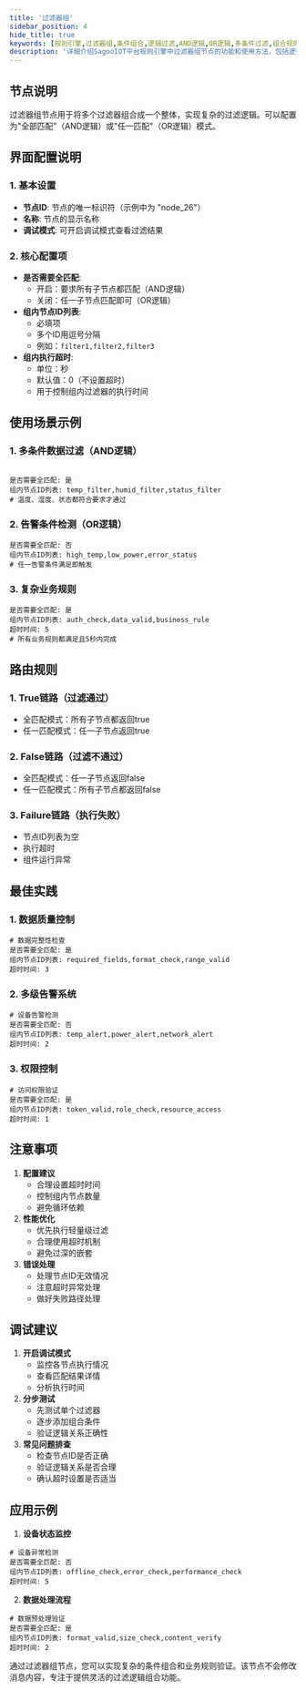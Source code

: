 ```yaml
---
title: '过滤器组'
sidebar_position: 4
hide_title: true
keywords: [规则引擎,过滤器组,条件组合,逻辑过滤,AND逻辑,OR逻辑,多条件过滤,组合规则,过滤器链,条件匹配]
description: '详细介绍SagooIOT平台规则引擎中过滤器组节点的功能和使用方法，包括逻辑组合配置、执行规则、使用场景、最佳实践等内容，帮助用户实现复杂的条件组合和业务规则验证。'
---
```



## 节点说明

过滤器组节点用于将多个过滤器组合成一个整体，实现复杂的过滤逻辑。可以配置为"全部匹配"（AND逻辑）或"任一匹配"（OR逻辑）模式。

## 界面配置说明

### 1. 基本设置

- **节点ID**: 节点的唯一标识符（示例中为 "node_26"）
- **名称**: 节点的显示名称
- **调试模式**: 可开启调试模式查看过滤结果

### 2. 核心配置项

- **是否需要全匹配**:
    - 开启：要求所有子节点都匹配（AND逻辑）
    - 关闭：任一子节点匹配即可（OR逻辑）
- **组内节点ID列表**:
    - 必填项
    - 多个ID用逗号分隔
    - 例如：`filter1,filter2,filter3`
- **组内执行超时**:
    - 单位：秒
    - 默认值：0（不设置超时）
    - 用于控制组内过滤器的执行时间

## 使用场景示例

### 1. 多条件数据过滤（AND逻辑）

```

是否需要全匹配: 是
组内节点ID列表: temp_filter,humid_filter,status_filter
# 温度、湿度、状态都符合要求才通过
```

### 2. 告警条件检测（OR逻辑）

```
是否需要全匹配: 否
组内节点ID列表: high_temp,low_power,error_status
# 任一告警条件满足即触发
```

### 3. 复杂业务规则

```
是否需要全匹配: 是
组内节点ID列表: auth_check,data_valid,business_rule
超时时间: 5
# 所有业务规则都满足且5秒内完成
```

## 路由规则

### 1. True链路（过滤通过）

- 全匹配模式：所有子节点都返回true
- 任一匹配模式：任一子节点返回true

### 2. False链路（过滤不通过）

- 全匹配模式：任一子节点返回false
- 任一匹配模式：所有子节点都返回false

### 3. Failure链路（执行失败）

- 节点ID列表为空
- 执行超时
- 组件运行异常

## 最佳实践

### 1. 数据质量控制

```
# 数据完整性检查
是否需要全匹配: 是
组内节点ID列表: required_fields,format_check,range_valid
超时时间: 3
```

### 2. 多级告警系统

```
# 设备告警检测
是否需要全匹配: 否
组内节点ID列表: temp_alert,power_alert,network_alert
超时时间: 2
```

### 3. 权限控制

```
# 访问权限验证
是否需要全匹配: 是
组内节点ID列表: token_valid,role_check,resource_access
超时时间: 1
```

## 注意事项

1. **配置建议**
    - 合理设置超时时间
    - 控制组内节点数量
    - 避免循环依赖
2. **性能优化**
    - 优先执行轻量级过滤
    - 合理使用超时机制
    - 避免过深的嵌套
3. **错误处理**
    - 处理节点ID无效情况
    - 注意超时异常处理
    - 做好失败路径处理

## 调试建议

1. **开启调试模式**
    - 监控各节点执行情况
    - 查看匹配结果详情
    - 分析执行时间
2. **分步测试**
    - 先测试单个过滤器
    - 逐步添加组合条件
    - 验证逻辑关系正确性
3. **常见问题排查**
    - 检查节点ID是否正确
    - 验证逻辑关系是否合理
    - 确认超时设置是否适当

## 应用示例

1. **设备状态监控**

```
# 设备异常检测
是否需要全匹配: 否
组内节点ID列表: offline_check,error_check,performance_check
超时时间: 5
```

2. **数据处理流程**

```
# 数据预处理验证
是否需要全匹配: 是
组内节点ID列表: format_valid,size_check,content_verify
超时时间: 2
```

通过过滤器组节点，您可以实现复杂的条件组合和业务规则验证。该节点不会修改消息内容，专注于提供灵活的过滤逻辑组合功能。
